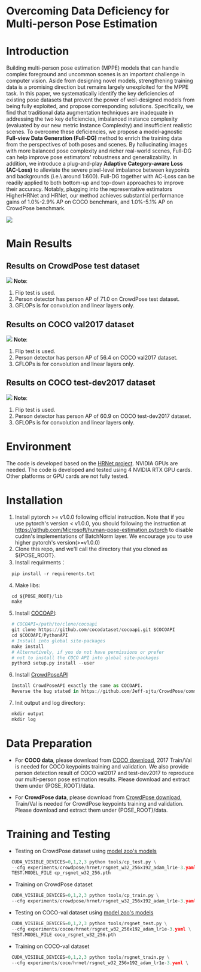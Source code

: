 # Overcoming Data Deficiency for Multi-person Pose Estimation
# Introduction
Building multi-person pose estimation (MPPE) models that can handle complex foreground and uncommon scenes is an important challenge in computer vision. Aside from designing novel models, strengthening training data is a promising direction but remains largely unexploited for the MPPE task. In this paper, we systematically identify the key deficiencies of existing pose datasets that prevent the power of well-designed models from being fully exploited, and propose corresponding solutions. Specifically, we find that traditional data augmentation techniques are inadequate in addressing the two key deficiencies, imbalanced instance complexity (evaluated by our new metric Instance Complexity) and insufficient realistic scenes. To overcome these deficiencies, we propose a model-agnostic **Full-view Data Generation (Full-DG)** method to enrich the training data from the perspectives of both poses and scenes. By hallucinating images with more balanced pose complexity and richer real-world scenes, Full-DG can help improve pose estimators' robustness and generalizability. In addition, we introduce a plug-and-play **Adaptive Category-aware Loss (AC-Loss)** to alleviate the severe pixel-level imbalance between keypoints and backgrounds (i.e.\ around 1:600). Full-DG together with AC-Loss can be readily applied to both bottom-up and top-down approaches to improve their accuracy. Notably, plugging into the representative estimators HigherHRNet and HRNet, our method achieves substantial performance gains of 1.0%-2.9% AP on COCO benchmark, and 1.0%-5.1% AP on CrowdPose benchmark.

![](https://github.com/vikki-dai/RSGNet/blob/main/figures/framework_RSGNet.png)
# Main Results
## Results on CrowdPose test dataset
![](https://github.com/vikki-dai/RSGNet/blob/main/visualization/main_results_CrowdPose.png)
**Note**:
1. Flip test is used.
2. Person detector has person AP of 71.0 on CrowdPose test dataset.
3. GFLOPs is for convolution and linear layers only.
## Results on  COCO val2017 dataset
![](https://github.com/vikki-dai/RSGNet/blob/main/visualization/main_results_COCOval.png)
**Note**:
1. Flip test is used.
2. Person detector has person AP of 56.4 on COCO val2017 dataset.
3. GFLOPs is for convolution and linear layers only.
## Results on COCO test-dev2017 dataset
![](https://github.com/vikki-dai/RSGNet/blob/main/visualization/main_results_COCO_testdev.png)
**Note**:
1. Flip test is used.
2. Person detector has person AP of 60.9 on COCO test-dev2017 dataset.
3. GFLOPs is for convolution and linear layers only.
# Environment
The code is developed based on the [HRNet project](https://github.com/leoxiaobin/deep-high-resolution-net.pytorch). NVIDIA GPUs are needed. The code is developed and tested using 4 NVIDIA RTX GPU cards. Other platforms or GPU cards are not fully tested.
# Installation
1. Install pytorch >= v1.0.0 following official instruction. Note that if you use pytorch's version < v1.0.0, you should following the instruction at https://github.com/Microsoft/human-pose-estimation.pytorch to disable cudnn's implementations of BatchNorm layer. We encourage you to use higher pytorch's version(>=v1.0.0)
2. Clone this repo, and we'll call the directory that you cloned as ${POSE_ROOT}.
3. Install requirments：
```python
  pip install -r requirements.txt
```
4. Make libs:
```python
  cd ${POSE_ROOT}/lib
  make
```
5. Install [COCOAPI](https://github.com/cocodataset/cocoapi):
```python
  # COCOAPI=/path/to/clone/cocoapi
  git clone https://github.com/cocodataset/cocoapi.git $COCOAPI
  cd $COCOAPI/PythonAPI
  # Install into global site-packages
  make install
  # Alternatively, if you do not have permissions or prefer
  # not to install the COCO API into global site-packages
  python3 setup.py install --user 
```
6. Install [CrowdPoseAPI](https://github.com/Jeff-sjtu/CrowdPose)
```python
  Install CrowdPoseAPI exactly the same as COCOAPI.
  Reverse the bug stated in https://github.com/Jeff-sjtu/CrowdPose/commit/785e70d269a554b2ba29daf137354103221f479e**
```
7. Init output and log directory:
```python
  mkdir output 
  mkdir log
```
# Data Preparation
* For **COCO data**, please download from [COCO download](https://cocodataset.org/#download), 2017 Train/Val is needed for COCO keypoints training and validation. We also provide person detection result of COCO val2017 and test-dev2017 to reproduce our multi-person pose estimation results. Please download and extract them under {POSE_ROOT}/data.  

* For **CrowdPose data**, please download from [CrowdPose download](https://github.com/Jeff-sjtu/CrowdPose#dataset), Train/Val is needed for CrowdPose keypoints training and validation. Please download and extract them under {POSE_ROOT}/data.
# Training and Testing
* Testing on CrowdPose dataset using [model zoo's models](https://github.com/vikki-dai/RSGNet/blob/main/model_zoo.txt)
```python
  CUDA_VISIBLE_DEVICES=0,1,2,3 python tools/cp_test.py \
  --cfg experiments/crowdpose/hrnet/rsgnet_w32_256x192_adam_lr1e-3.yaml \
  TEST.MODEL_FILE cp_rsgnet_w32_256.pth
```
* Training on CrowdPose dataset
```python
  CUDA_VISIBLE_DEVICES=0,1,2,3 python tools/cp_train.py \
  --cfg experiments/crowdpose/hrnet/rsgnet_w32_256x192_adam_lr1e-3.yaml \
```
* Testing on COCO-val dataset using [model zoo's models](https://github.com/vikki-dai/RSGNet/blob/main/model_zoo.txt)
```python
  CUDA_VISIBLE_DEVICES=0,1,2,3 python tools/rsgnet_test.py \
  --cfg experiments/cocoe/hrnet/rsgnet_w32_256x192_adam_lr1e-3.yaml \
  TEST.MODEL_FILE coco_rsgnet_w32_256.pth
```
* Training on COCO-val dataset
```python
  CUDA_VISIBLE_DEVICES=0,1,2,3 python tools/rsgnet_train.py \
  --cfg experiments/coco/hrnet/rsgnet_w32_256x192_adam_lr1e-3.yaml \
```
